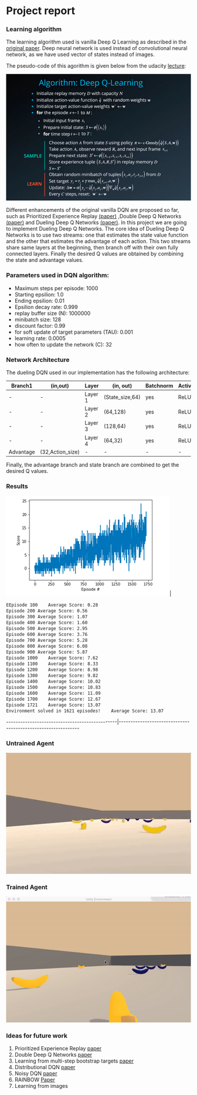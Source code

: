 # Project report
### Learning algorithm

The learning algorithm used is vanilla Deep Q Learning as described in the [original paper](https://storage.googleapis.com/deepmind-media/dqn/DQNNaturePaper.pdf). Deep neural network is used instead of convolutional neural network, as we have used vector of states instead of images. 

The pseudo-code of this agorithm is given below from the udacity [lecture](https://www.youtube.com/watch?v=MqTXoCxQ_eY):

![DQN Algorithm](images/dqn_algorithm.png)

Different enhancements of the original vanilla DQN are proposed so far, such as Prioritized Experience Replay [(paper)](https://arxiv.org/abs/1511.05952) ,Double Deep Q Networks [(paper)](https://arxiv.org/abs/1509.06461) and Dueling Deep Q Networks [(paper)](https://arxiv.org/abs/1511.06581). In this project we are going to implement Dueling Deep Q Networks. The core idea of Dueling Deep Q Networks is to use two streams: one that estimates the state value function and the other that estimates the advantage of each action. This two streams share same layers at the beginning, then branch off with their own fully connected layers. Finally the desired Q values are obtained by combining the state and advantage values.

### Parameters used in DQN algorithm:

* Maximum steps per episode: 1000
* Starting epsilion: 1.0
* Ending epsilion: 0.01
* Epsilion decay rate: 0.999
* replay buffer size (N): 1000000  
* minibatch size: 128         
* discount factor: 0.99            
* for soft update of target parameters (TAU): 0.001              
* learning rate: 0.0005               
* how often to update the network (C): 32        

### Network Architecture

The dueling DQN used in our implementation has the following architecture:

Branch1      |(in,out)|Layer        | (in, out) | Batchnorm | Activation|Branch2  |(in,out)      
------------ | -------|-------------|-----------|-----------|-----------|---------|--------
-|-|Layer 1 | (State_size,64)|yes|ReLU|-|-
-|-|Layer 2 | (64,128)|yes|ReLU|-|-
-|-|Layer 3 | (128,64)|yes|ReLU|-|-
-|-|Layer 4 | (64,32)|yes|ReLU|-|-
Advantage| (32,Action_size)|-|-|-|-|State|(32,1)

Finally, the advantage branch and state branch are combined to get the desired Q values.

### Results

![plot](images/plot_navigation_dueling.png)|
```
EEpisode 100	Average Score: 0.28
Episode 200	Average Score: 0.56
Episode 300	Average Score: 1.07
Episode 400	Average Score: 1.60
Episode 500	Average Score: 2.95
Episode 600	Average Score: 3.76
Episode 700	Average Score: 5.28
Episode 800	Average Score: 6.08
Episode 900	Average Score: 5.87
Episode 1000	Average Score: 7.62
Episode 1100	Average Score: 8.33
Episode 1200	Average Score: 8.98
Episode 1300	Average Score: 9.82
Episode 1400	Average Score: 10.02
Episode 1500	Average Score: 10.83
Episode 1600	Average Score: 11.09
Episode 1700	Average Score: 12.67
Episode 1721	Average Score: 13.07
Environment solved in 1621 episodes!	Average Score: 13.07
```
-----------------------------------------------|-------------------------------------------------------------



### Untrained Agent
![untrained agent](images/untrained.gif)

### Trained Agent
![trained agent](images/trained.gif)

### Ideas for future work
1. Prioritized Experience Replay [paper](https://arxiv.org/abs/1511.05952)
1. Double Deep Q Networks [paper](https://arxiv.org/abs/1509.06461)
1. Learning from multi-step bootstrap targets [paper](https://arxiv.org/abs/1611.05397)
1. Distributional DQN [paper](https://arxiv.org/abs/1707.06887)
1. Noisy DQN [paper](https://arxiv.org/abs/1706.10295)
1. RAINBOW [Paper](https://arxiv.org/abs/1710.02298)
1. Learning from images
